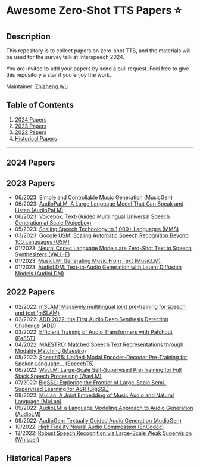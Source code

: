 # Awesome Zero-Shot TTS Papers ⭐️

## Description
This repository is to collect papers on zero-shot TTS, and the materials will be used for the survey talk at Interspeech 2024. 

You are invited to add your papers by send a pull request. Feel free to give this repository a star if you enjoy the work.

Maintainer: [Zhizheng Wu](https://drwuz.com/)

## Table of Contents
1. [2024 Papers](#2024)
2. [2023 Papers](#2023)
3. [2022 Papers](#2022)
4. [Historical Papers](#history)


----
## 2024 Papers <a name="2024"></a>

## 2023 Papers <a name="2023"></a>
* 06/2023: [Simple and Controllable Music Generation (MusicGen)](https://arxiv.org/abs/2306.05284)
* 06/2023: [AudioPaLM: A Large Language Model That Can Speak and Listen (AudioPaLM)](https://arxiv.org/abs/2306.12925)
* 06/2023: [Voicebox: Text-Guided Multilingual Universal Speech Generation at Scale (Voicebox)](https://arxiv.org/abs/2306.15687)
* 05/2023: [Scaling Speech Technology to 1,000+ Languages (MMS)](https://arxiv.org/abs/2305.13516)
* 03/2023: [Google USM: Scaling Automatic Speech Recognition Beyond 100 Languages (USM)](https://arxiv.org/abs/2303.01037)
* 01/2023: [Neural Codec Language Models are Zero-Shot Text to Speech Synthesizers (VALL-E)](https://arxiv.org/abs/2301.02111)
* 01/2023: [MusicLM: Generating Music From Text (MusicLM)](https://arxiv.org/abs/2301.11325)
* 01/2023: [AudioLDM: Text-to-Audio Generation with Latent Diffusion Models (AudioLDM)](https://arxiv.org/abs/2301.12503)

## 2022 Papers <a name="2022"></a>
* 02/2022: [mSLAM: Massively multilingual joint pre-training for speech and text (mSLAM)](https://arxiv.org/abs/2202.01374)
* 02/2022: [ADD 2022: the First Audio Deep Synthesis Detection Challenge (ADD)](https://arxiv.org/abs/2202.08433)
* 03/2022: [Efficient Training of Audio Transformers with Patchout (PaSST)](https://arxiv.org/abs/2110.05069)
* 04/2022: [MAESTRO: Matched Speech Text Representations through Modality Matching (Maestro)](https://arxiv.org/abs/2204.03409)
* 05/2022: [SpeechT5: Unified-Modal Encoder-Decoder Pre-Training for Spoken Language... (SpeechT5)](https://arxiv.org/abs/2110.07205)
* 06/2022: [WavLM: Large-Scale Self-Supervised Pre-Training for Full Stack Speech Processing (WavLM)](https://ieeexplore.ieee.org/abstract/document/9814838)
* 07/2022: [BigSSL: Exploring the Frontier of Large-Scale Semi-Supervised Learning for ASR (BigSSL)](https://arxiv.org/abs/2109.13226)
* 08/2022: [MuLan: A Joint Embedding of Music Audio and Natural Language (MuLan)](https://arxiv.org/abs/2208.12415)
* 09/2022: [AudioLM: a Language Modeling Approach to Audio Generation (AudioLM)](https://arxiv.org/abs/2209.03143)
* 09/2022: [AudioGen: Textually Guided Audio Generation (AudioGen)](https://arxiv.org/abs/2209.15352)
* 10/2022: [High Fidelity Neural Audio Compression (EnCodec)](https://arxiv.org/abs/2210.13438)
* 12/2022: [Robust Speech Recognition via Large-Scale Weak Supervision (Whisper)](https://arxiv.org/abs/2212.04356)

## Historical Papers <a name="history"></a>

